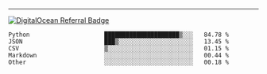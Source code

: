 ---
[![DigitalOcean Referral Badge](https://web-platforms.sfo2.digitaloceanspaces.com/WWW/Badge%203.svg)](https://www.digitalocean.com/?refcode=37fa54d82492&utm_campaign=Referral_Invite&utm_medium=Referral_Program&utm_source=badge)

<!--START_SECTION:waka-->

```text
Python                     █████████████████████▒░░░   84.78 %
JSON                       ███▒░░░░░░░░░░░░░░░░░░░░░   13.45 %
CSV                        ▒░░░░░░░░░░░░░░░░░░░░░░░░   01.15 %
Markdown                   ░░░░░░░░░░░░░░░░░░░░░░░░░   00.44 %
Other                      ░░░░░░░░░░░░░░░░░░░░░░░░░   00.18 %
```

<!--END_SECTION:waka-->


[linkedin]: https://www.linkedin.com/in/mohamed-elh/

